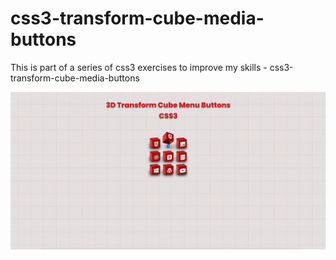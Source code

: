 # css3-transform-cube-media-buttons
This is part of a series of css3 exercises to improve my skills - css3-transform-cube-media-buttons

![Screenshot](css3-transform-cube-media-buttons.png)
